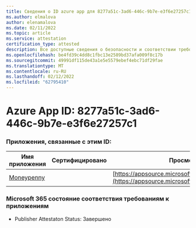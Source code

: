 ```yaml
---
title: Сведения о ID azure app для 8277a51c-3ad6-446c-9b7e-e3f6e27257c1
ms.author: elmalova
author: elenamalova
ms.date: 02/11/2022
ms.topic: article
ms.service: attestation
certification_type: attested
description: Все доступные сведения о безопасности и соответствии требованиям для 8277a51c-3ad6-446c-9b7e-e3f6e27257c1.
ms.openlocfilehash: be4fd39c4dd8c1fbc13e2589bd37afa009f8c17b
ms.sourcegitcommit: 49991df115de43a1e5e5579ebef4ebc71df29fae
ms.translationtype: MT
ms.contentlocale: ru-RU
ms.lasthandoff: 02/12/2022
ms.locfileid: "62795410"
---
```

# <a name="azure-app-id-8277a51c-3ad6-446c-9b7e-e3f6e27257c1"></a>Azure App ID: 8277a51c-3ad6-446c-9b7e-e3f6e27257c1


### <a name="apps-associated-with-this-id"></a>Приложения, связанные с этим ID:
| **Имя приложения** | **Сертифицировано** | **Просмотр в AppSource** |
|--------------|---------------|-----------------------|
| [Moneypenny](https://docs.microsoft.com/microsoft-365-app-certification/forward/WA200003396) |  | [https://appsource.microsoft.com/product/office/WA200003396](https://appsource.microsoft.com/product/office/WA200003396) |

### <a name="microsoft-365-app-compliance-status"></a>Microsoft 365 состояние соответствия требованиям к приложениям
- Publisher Attestaton Status: Завершено
